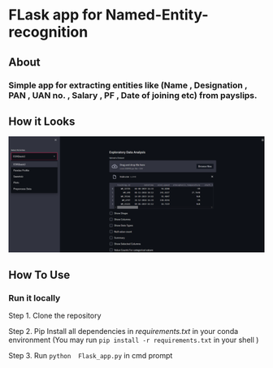 # FLask app for Named-Entity-recognition

## **About**
### Simple app for extracting entities like (Name , Designation , PAN , UAN no. , Salary , PF , Date of joining etc)  from payslips. 
   



## **How it Looks**
![The First Page of app](https://raw.githubusercontent.com/kartikay-99k/EDA-and-Data-Preprocessing-app/main/Screenshot%202021-06-16%20180914.png "Starting Page after uploading dataset")    




## **How To Use**
### Run it locally 

Step 1. Clone the repository 

Step 2. Pip Install all dependencies in   *requirements.txt*  in your conda environment   (You may run `pip install -r requirements.txt` in your shell )  

Step 3. Run  `python  Flask_app.py` in cmd prompt

